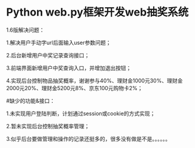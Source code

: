 ﻿
# Python web.py框架开发web抽奖系统


1.6版解决问题：

1.解决用户手动字url后面输入user参数问题；

2.后台新增用户中奖记录查询接口；

3.前端界面新增用户中奖查询入口，并增加退出按钮；

4.实现后台控制物品抽奖概率，谢谢参与40%、理财金1000元30%、理财金2000元20%、理财金5200元8%、京东100元购物卡2%；



#缺少的功能&接口：

1.未实现用户登陆判断，计划通过session或cookie的方式实现；

2.暂未实现后台控制抽奖概率管理；

3.似乎后台要做管理和操作的记录还挺多的，很多没有做是不是。。。。。。
